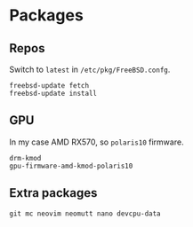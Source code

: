 # Packages

## Repos
Switch to `latest` in `/etc/pkg/FreeBSD.confg`.

```
freebsd-update fetch
freebsd-update install
```

## GPU
In my case AMD RX570, so `polaris10` firmware.
```
drm-kmod
gpu-firmware-amd-kmod-polaris10
```

## Extra packages
```
git mc neovim neomutt nano devcpu-data
```
